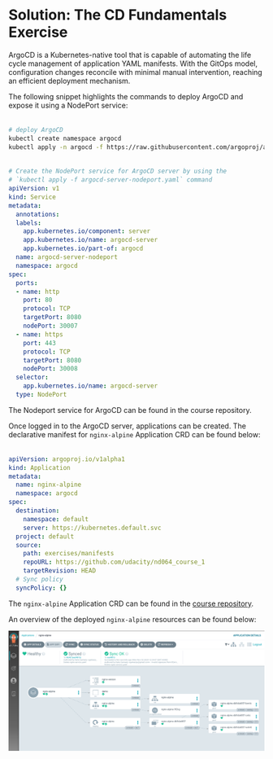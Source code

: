 # Solution: The CD Fundamentals Exercise

ArgoCD is a Kubernetes-native tool that is capable of automating the life cycle management of application YAML manifests. With the GitOps model, configuration changes reconcile with minimal manual intervention, reaching an efficient deployment mechanism.

The following snippet highlights the commands to deploy ArgoCD and expose it using a NodePort service:

``` bash

# deploy ArgoCD
kubectl create namespace argocd
kubectl apply -n argocd -f https://raw.githubusercontent.com/argoproj/argo-cd/stable/manifests/install.yaml
```

``` yaml 

# Create the NodePort service for ArgoCD server by using the 
# `kubectl apply -f argocd-server-nodeport.yaml` command
apiVersion: v1
kind: Service
metadata:
  annotations:
  labels:
    app.kubernetes.io/component: server
    app.kubernetes.io/name: argocd-server
    app.kubernetes.io/part-of: argocd
  name: argocd-server-nodeport
  namespace: argocd
spec:
  ports:
  - name: http
    port: 80
    protocol: TCP
    targetPort: 8080
    nodePort: 30007
  - name: https
    port: 443
    protocol: TCP
    targetPort: 8080
    nodePort: 30008
  selector:
    app.kubernetes.io/name: argocd-server
  type: NodePort
```

The Nodeport service for ArgoCD can be found in the course repository.

Once logged in to the ArgoCD server, applications can be created. The declarative manifest for `nginx-alpine` Application CRD can be found below:

``` yaml

apiVersion: argoproj.io/v1alpha1
kind: Application
metadata:
  name: nginx-alpine
  namespace: argocd
spec:
  destination:
    namespace: default
    server: https://kubernetes.default.svc
  project: default
  source:
    path: exercises/manifests 
    repoURL: https://github.com/udacity/nd064_course_1 
    targetRevision: HEAD
  # Sync policy
  syncPolicy: {}
```

The `nginx-alpine` Application CRD can be found in the [course repository](https://github.com/udacity/nd064_course_1/blob/main/solutions/argocd/argocd-nginx.yaml).

An overview of the deployed `nginx-alpine` resources can be found below:

![Deployed `nginx-alpine` resources using ArgoCD](13.1.DeployedResource.png)
